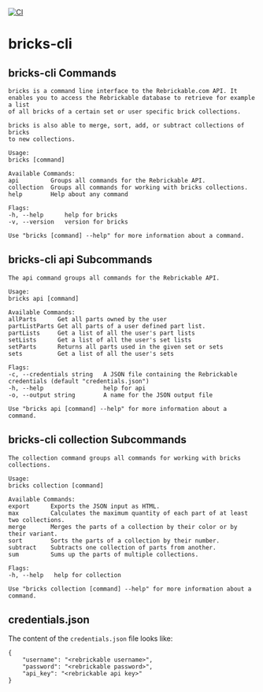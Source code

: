 [![CI](https://github.com/wendehals/bricks-cli/actions/workflows/ci.yml/badge.svg)](https://github.com/wendehals/bricks-cli/actions/workflows/ci.yml)

# bricks-cli

## bricks-cli Commands

    bricks is a command line interface to the Rebrickable.com API. It
    enables you to access the Rebrickable database to retrieve for example a list
    of all bricks of a certain set or user specific brick collections.

    bricks is also able to merge, sort, add, or subtract collections of bricks
    to new collections.

    Usage:
    bricks [command]

    Available Commands:
    api         Groups all commands for the Rebrickable API.
    collection  Groups all commands for working with bricks collections.
    help        Help about any command

    Flags:
    -h, --help      help for bricks
    -v, --version   version for bricks

    Use "bricks [command] --help" for more information about a command.


## bricks-cli api Subcommands

    The api command groups all commands for the Rebrickable API.

    Usage:
    bricks api [command]

    Available Commands:
    allParts      Get all parts owned by the user
    partListParts Get all parts of a user defined part list.
    partLists     Get a list of all the user's part lists
    setLists      Get a list of all the user's set lists
    setParts      Returns all parts used in the given set or sets
    sets          Get a list of all the user's sets

    Flags:
    -c, --credentials string   A JSON file containing the Rebrickable credentials (default "credentials.json")
    -h, --help                 help for api
    -o, --output string        A name for the JSON output file

    Use "bricks api [command] --help" for more information about a command.


## bricks-cli collection Subcommands

    The collection command groups all commands for working with bricks collections.

    Usage:
    bricks collection [command]

    Available Commands:
    export      Exports the JSON input as HTML.
    max         Calculates the maximum quantity of each part of at least two collections.
    merge       Merges the parts of a collection by their color or by their variant.
    sort        Sorts the parts of a collection by their number.
    subtract    Subtracts one collection of parts from another.
    sum         Sums up the parts of multiple collections.

    Flags:
    -h, --help   help for collection

    Use "bricks collection [command] --help" for more information about a command.


## credentials.json

The content of the `credentials.json` file looks like:

    {
        "username": "<rebrickable username>",
        "password": "<rebrickable password>",
        "api_key": "<rebrickable api key>"
    }
